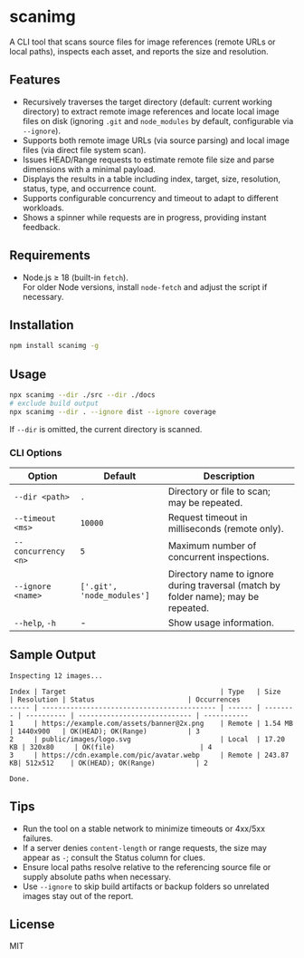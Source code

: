 # scanimg

A CLI tool that scans source files for image references (remote URLs or local paths), inspects each asset, and reports the size and resolution.

## Features

- Recursively traverses the target directory (default: current working directory) to extract remote image references and locate local image files on disk (ignoring `.git` and `node_modules` by default, configurable via `--ignore`).
- Supports both remote image URLs (via source parsing) and local image files (via direct file system scan).
- Issues HEAD/Range requests to estimate remote file size and parse dimensions with a minimal payload.
- Displays the results in a table including index, target, size, resolution, status, type, and occurrence count.
- Supports configurable concurrency and timeout to adapt to different workloads.
- Shows a spinner while requests are in progress, providing instant feedback.

## Requirements

- Node.js ≥ 18 (built-in `fetch`).  
  For older Node versions, install `node-fetch` and adjust the script if necessary.

## Installation

```bash
npm install scanimg -g
```

## Usage

```bash
npx scanimg --dir ./src --dir ./docs
# exclude build output
npx scanimg --dir . --ignore dist --ignore coverage
```

If `--dir` is omitted, the current directory is scanned.

### CLI Options

| Option              | Default | Description                                   |
| ------------------- | ------- | --------------------------------------------- |
| `--dir <path>`      | `.`     | Directory or file to scan; may be repeated.   |
| `--timeout <ms>`    | `10000` | Request timeout in milliseconds (remote only).|
| `--concurrency <n>` | `5`     | Maximum number of concurrent inspections.     |
| `--ignore <name>`   | `['.git', 'node_modules']` | Directory name to ignore during traversal (match by folder name); may be repeated. |
| `--help`, `-h`      | -       | Show usage information.                       |

## Sample Output

```
Inspecting 12 images...

Index | Target                                      | Type   | Size     | Resolution | Status                       | Occurrences
----- | ------------------------------------------- | ------ | -------- | ---------- | ---------------------------- | -----------
1     | https://example.com/assets/banner@2x.png    | Remote | 1.54 MB  | 1440x900   | OK(HEAD); OK(Range)          | 3
2     | public/images/logo.svg                      | Local  | 17.20 KB | 320x80     | OK(file)                     | 4
3     | https://cdn.example.com/pic/avatar.webp     | Remote | 243.87 KB| 512x512    | OK(HEAD); OK(Range)          | 2

Done.
```

## Tips

- Run the tool on a stable network to minimize timeouts or 4xx/5xx failures.
- If a server denies `content-length` or range requests, the size may appear as `-`; consult the Status column for clues.
- Ensure local paths resolve relative to the referencing source file or supply absolute paths when necessary.
- Use `--ignore` to skip build artifacts or backup folders so unrelated images stay out of the report.

## License

MIT
